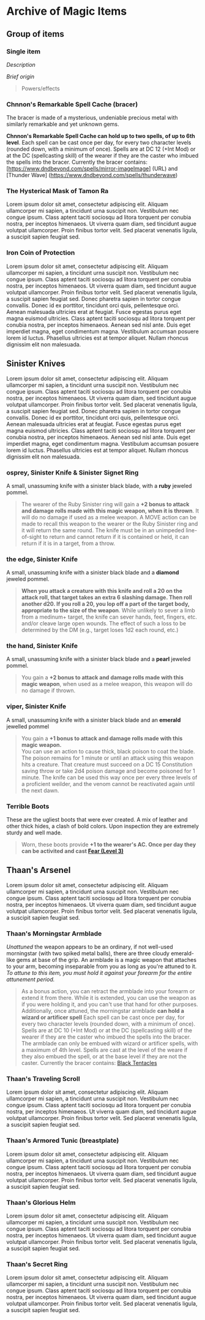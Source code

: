 # Archive of Magic Items

## Group of items

### Single item

*Description*

*Brief origin*

> Powers/effects



### Chnnon's Remarkable Spell Cache (bracer)

The bracer is made of a mysterious, undeniable precious metal with similarly remarkable and yet unknown gems.

**Chnnon's Remarkable Spell Cache can hold up to two spells, of up to 6th level**. Each spell can be cast once per day, for every two character levels (rounded down, with a minimum of once). Spells are at DC 12 (+Int Mod) or at the DC (spellcasting skill) of the wearer if they are the caster who imbued the spells into the bracer. Currently the bracer contains: [https://www.dndbeyond.com/spells/mirror-imageImage] (URL) and [Thunder Wave] (https://www.dndbeyond.com/spells/thunderwave)




### The Hysterical Mask of Tamon Ra

Lorem ipsum dolor sit amet, consectetur adipiscing elit. Aliquam ullamcorper mi sapien, a tincidunt urna suscipit non. Vestibulum nec congue ipsum. Class aptent taciti sociosqu ad litora torquent per conubia nostra, per inceptos himenaeos. Ut viverra quam diam, sed tincidunt augue volutpat ullamcorper. Proin finibus tortor velit. Sed placerat venenatis ligula, a suscipit sapien feugiat sed.

### Iron Coin of Protection

Lorem ipsum dolor sit amet, consectetur adipiscing elit. Aliquam ullamcorper mi sapien, a tincidunt urna suscipit non. Vestibulum nec congue ipsum. Class aptent taciti sociosqu ad litora torquent per conubia nostra, per inceptos himenaeos. Ut viverra quam diam, sed tincidunt augue volutpat ullamcorper. Proin finibus tortor velit. Sed placerat venenatis ligula, a suscipit sapien feugiat sed. Donec pharetra sapien in tortor congue convallis. Donec id ex porttitor, tincidunt orci quis, pellentesque orci. Aenean malesuada ultricies erat at feugiat. Fusce egestas purus eget magna euismod ultricies. Class aptent taciti sociosqu ad litora torquent per conubia nostra, per inceptos himenaeos. Aenean sed nisl ante. Duis eget imperdiet magna, eget condimentum magna. Vestibulum accumsan posuere lorem id luctus. Phasellus ultricies est at tempor aliquet. Nullam rhoncus dignissim elit non malesuada.

## Sinister Knives

Lorem ipsum dolor sit amet, consectetur adipiscing elit. Aliquam ullamcorper mi sapien, a tincidunt urna suscipit non. Vestibulum nec congue ipsum. Class aptent taciti sociosqu ad litora torquent per conubia nostra, per inceptos himenaeos. Ut viverra quam diam, sed tincidunt augue volutpat ullamcorper. Proin finibus tortor velit. Sed placerat venenatis ligula, a suscipit sapien feugiat sed. Donec pharetra sapien in tortor congue convallis. Donec id ex porttitor, tincidunt orci quis, pellentesque orci. Aenean malesuada ultricies erat at feugiat. Fusce egestas purus eget magna euismod ultricies. Class aptent taciti sociosqu ad litora torquent per conubia nostra, per inceptos himenaeos. Aenean sed nisl ante. Duis eget imperdiet magna, eget condimentum magna. Vestibulum accumsan posuere lorem id luctus. Phasellus ultricies est at tempor aliquet. Nullam rhoncus dignissim elit non malesuada.

### osprey, Sinister Knife & Sinister Signet Ring

A small, unassuming knife with a sinister black blade, with a **ruby** jeweled pommel.

>The wearer of the Ruby Sinister ring will gain a **+2 bonus to attack and damage rolls made with this magic weapon, when it is thrown**. It will do no damage if used as a melee weapon. A MOVE action can be made to recall this weapon to the wearer or the Ruby Sinister ring and it will return the same round. The knife must be in an unimpeded line-of-sight to return and cannot return if it is contained or held, it can return if it is in a target, from a throw.

### the edge, Sinister Knife

A small, unassuming knife with a sinister black blade and a **diamond** jeweled pommel.

>**When you attack a creature with this knife and roll a 20 on the attack roll, that target takes an extra 6 slashing damage. Then roll another d20. If you roll a 20, you lop off a part of the target body, appropriate to the size of the weapon**. While unlikely to sever a limb from a medinum+ target, the knife can sever hands, feet, fingers, etc. and/or cleave large open wounds. The effect of such a loss to be determined by the DM (e.g., target loses 1d2 each round, etc.)

### the hand, Sinister Knife

A small, unassuming knife with a sinister black blade and a **pearl** jeweled pommel.

> You gain a **+2 bonus to attack and damage rolls made with this magic weapon**, when used as a melee weapon, this weapon will do no damage if thrown.


### viper, Sinister Knife

A small, unassuming knife with a sinister black blade and an **emerald** jewelled pommel

> You gain a **+1 bonus to attack and damage rolls made with this magic weapon.**<br> You can use an action to cause thick, black poison to coat the blade. The poison remains for 1 minute or until an attack using this weapon hits a creature. That creature must succeed on a DC 15 Constitution saving throw or take 2d4 poison damage and become poisoned for 1 minute. The knife can be used this way once per every three levels of a proficient weilder, and the venom cannot be reactivated again until the next dawn.

### Terrible Boots

These are the ugliest boots that were ever created. A mix of leather and other thick hides, a clash of bold colors. Upon inspection they are extremely sturdy and well made.

> Worn, these boots provide **+1 to the wearer's AC. Once per day they can be activited and cast [Fear (Level 3)](https://www.dndbeyond.com/spells/fear)**

## Thaan's Arsenel

Lorem ipsum dolor sit amet, consectetur adipiscing elit. Aliquam ullamcorper mi sapien, a tincidunt urna suscipit non. Vestibulum nec congue ipsum. Class aptent taciti sociosqu ad litora torquent per conubia nostra, per inceptos himenaeos. Ut viverra quam diam, sed tincidunt augue volutpat ullamcorper. Proin finibus tortor velit. Sed placerat venenatis ligula, a suscipit sapien feugiat sed.

### Thaan's Morningstar Armblade

*Unattuned* the weapon appears to be an ordinary, if not well-used morningstar (with two spiked metal balls), there are three cloudy emerald-like gems at base of the grip. An armblade is a magic weapon that attaches to your arm, becoming inseparable from you as long as you're attuned to it. *To attune to this item, you must hold it against your forearm for the entire attunement period.*

> As a bonus action, you can retract the armblade into your forearm or extend it from there. While it is extended, you can use the weapon as if you were holding it, and you can't use that hand for other purposes.<br>Additionally, once attuned, the morningstar armblade **can hold a wizard or artificer spell** Each spell can be cast once per day, for every two character levels (rounded down, with a minimum of once). Spells are at DC 10 (+Int Mod) or at the DC (spellcasting skill) of the wearer if they are the caster who imbued the spells into the bracer. The armblade can only be embued with wizard or artificer spells, with a maximum of 4th level. Spells are cast at the level of the weare if they also embued the spell, or at the base level if they are not the caster. Currently the bracer contains: [Black Tentacles](https://www.dndbeyond.com/spells/black-tentacles#:~:text=Dungeons%20and%20Dragons%20%28D%26D%29%20Fifth%20Edition%20%285e%29%20Spell,on%20ground%20that%20you%20can%20see%20within%20range.)

### Thaan's Traveling Scroll

Lorem ipsum dolor sit amet, consectetur adipiscing elit. Aliquam ullamcorper mi sapien, a tincidunt urna suscipit non. Vestibulum nec congue ipsum. Class aptent taciti sociosqu ad litora torquent per conubia nostra, per inceptos himenaeos. Ut viverra quam diam, sed tincidunt augue volutpat ullamcorper. Proin finibus tortor velit. Sed placerat venenatis ligula, a suscipit sapien feugiat sed.

### Thaan's Armored Tunic (breastplate)

Lorem ipsum dolor sit amet, consectetur adipiscing elit. Aliquam ullamcorper mi sapien, a tincidunt urna suscipit non. Vestibulum nec congue ipsum. Class aptent taciti sociosqu ad litora torquent per conubia nostra, per inceptos himenaeos. Ut viverra quam diam, sed tincidunt augue volutpat ullamcorper. Proin finibus tortor velit. Sed placerat venenatis ligula, a suscipit sapien feugiat sed.

### Thaan's Glorious Helm

Lorem ipsum dolor sit amet, consectetur adipiscing elit. Aliquam ullamcorper mi sapien, a tincidunt urna suscipit non. Vestibulum nec congue ipsum. Class aptent taciti sociosqu ad litora torquent per conubia nostra, per inceptos himenaeos. Ut viverra quam diam, sed tincidunt augue volutpat ullamcorper. Proin finibus tortor velit. Sed placerat venenatis ligula, a suscipit sapien feugiat sed.

### Thaan's Secret Ring

Lorem ipsum dolor sit amet, consectetur adipiscing elit. Aliquam ullamcorper mi sapien, a tincidunt urna suscipit non. Vestibulum nec congue ipsum. Class aptent taciti sociosqu ad litora torquent per conubia nostra, per inceptos himenaeos. Ut viverra quam diam, sed tincidunt augue volutpat ullamcorper. Proin finibus tortor velit. Sed placerat venenatis ligula, a suscipit sapien feugiat sed.


